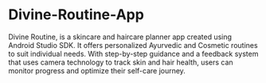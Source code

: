 # Divine-Routine-App
Divine Routine, is a skincare and haircare planner app created using Android Studio SDK. It offers personalized Ayurvedic and Cosmetic routines to suit individual needs. With step-by-step guidance and a feedback system that uses camera technology to track skin and hair health, users can monitor progress and optimize their self-care journey.
